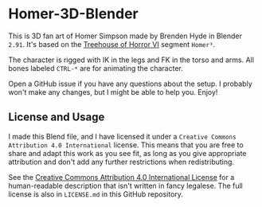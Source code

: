 # Homer-3D-Blender
This is 3D fan art of Homer Simpson made by Brenden Hyde in Blender `2.91`.
It's based on the [Treehouse of Horror VI](https://en.wikipedia.org/wiki/Treehouse_of_Horror_VI) segment `Homer³`.

The character is rigged with IK in the legs and FK in the torso and arms.
All bones labeled `CTRL-*` are for animating the character.

Open a GitHub issue if you have any questions about the setup.
I probably won't make any changes, but I might be able to help you.
Enjoy!

## License and Usage

I made this Blend file, and I have licensed it under a `Creative Commons Attribution 4.0 International` license.
This means that you are free to share and adapt this work as you see fit, as long as you give appropriate attribution and don't add any further restrictions when redistributing.

See the [Creative Commons Attribution 4.0 International License](https://creativecommons.org/licenses/by/4.0/#) for a human-readable description that isn't written in fancy legalese.
The full license is also in `LICENSE.md` in this GitHub repository.
